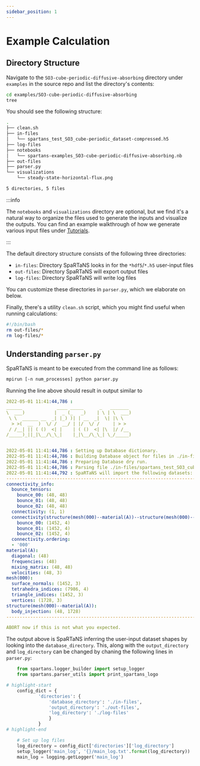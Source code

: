 ```yaml
---
sidebar_position: 1
---
```


# Example Calculation

## Directory Structure

Navigate to the `SO3-cube-periodic-diffusive-absorbing` directory under `examples` in the source repo and list the directory's contents:

``` bash 
cd examples/SO3-cube-periodic-diffusive-absorbing
tree
```

You should see the following structure:

``` bash
.
├── clean.sh
├── in-files
│   └── spartans_test_SO3_cube-periodic_dataset-compressed.h5
├── log-files
├── notebooks
│   └── spartans-examples_SO3-cube-periodic-diffusive-absorbing.nb
├── out-files
├── parser.py
└── visualizations
    └── steady-state-horizontal-flux.png

5 directories, 5 files
```

:::info

The `notebooks` and `visualizations` directory are optional, but we find it's a natural way to organize the files used to generate the inputs and visualize the outputs. You can find an example walkthrough of how we generate various input files under [Tutorials](../tutorials/double-chamber-flow/intro.mdx).

:::

The default directory structure consists of the following three directories:
  - `in-files`: Directory SpaRTaNS looks in for the `*hdf5`/`*.h5` user-input files
  - `out-files`: Directory SpaRTaNS will export output files
  - `log-files`: Directory SpaRTaNS will write log files

You can customize these directories in `parser.py`, which we elaborate on below.

Finally, there's a utility `clean.sh` script, which you might find useful when running calculations:

``` bash
#!/bin/bash
rm out-files/*
rm log-files/*
```

## Understanding `parser.py`

SpaRTaNS is meant to be executed from the command line as follows:

``` bash
mpirun [-n num_processes] python parser.py
```

Running the line above should result in output similar to
``` yaml
2022-05-01 11:41:44,786 : 
______             ____ _____      _   _______
\  ___)           |  _ (_   _)    | \ | \  ___)
 \ \  ______ __  _| |_) )| | __  _|  \| |\ \
  > >(  __  )  \/ /  __/ | |/  \/ /     | > >
 / /__| || ( ()  <| |    | ( ()  <| |\  |/ /__
/_____)_||_|\__/\_\_|    |_|\__/\_\_| \_/_____)


2022-05-01 11:41:44,786 : Setting up Database dictionary.
2022-05-01 11:41:44,786 : Building Database object for files in ./in-files
2022-05-01 11:41:44,786 : Preparing Database dry run.
2022-05-01 11:41:44,786 : Parsing file ./in-files/spartans_test_SO3_cube-periodic_dataset-compressed.h5
2022-05-01 11:41:44,792 : SpaRTaNS will import the following datasets:
--------------------------------------------------------------------------------
connectivity_info:
  bounce_tensors:
    bounce_00: (48, 48)
    bounce_01: (48, 48)
    bounce_02: (48, 48)
  connectivity: (1, 1)
  connectivity(structure(mesh(000)--material(A))--structure(mesh(000)--material(A))):
    bounce_00: (1452, 4)
    bounce_01: (1452, 4)
    bounce_02: (1452, 4)
  connectivity.ordering:
  - '000'
material(A):
  diagonal: (48)
  frequencies: (48)
  mixing_matrix: (48, 48)
  velocities: (48, 3)
mesh(000):
  surface_normals: (1452, 3)
  tetrahedra_indices: (7986, 4)
  triangle_indices: (1452, 3)
  vertices: (1728, 3)
structure(mesh(000)--material(A)):
  body_injection: (48, 1728)
--------------------------------------------------------------------------------

ABORT now if this is not what you expected.
```

The output above is SpaRTaNS inferring the user-input dataset shapes by looking into the `database_directory`.
This, along with the `output_directory` and `log_directory` can be changed by chaning the following lines in `parser.py`:

``` python
    from spartans.logger_builder import setup_logger
    from spartans.parser_utils import print_spartans_logo

# highlight-start
    config_dict = {
            'directories': {
                'database_directory': './in-files',
                'output_directory': './out-files',
                'log_directory': './log-files'
                }
            }
# highlight-end

    # Set up log files
    log_directory = config_dict['directories']['log_directory']
    setup_logger('main_log', '{}/main_log.txt'.format(log_directory))
    main_log = logging.getLogger('main_log')

